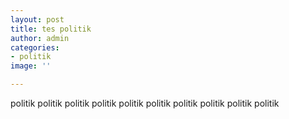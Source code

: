 ```yaml
---
layout: post
title: tes politik
author: admin
categories:
- politik
image: ''

---
```

politik politik politik politik politik politik politik politik politik politik 